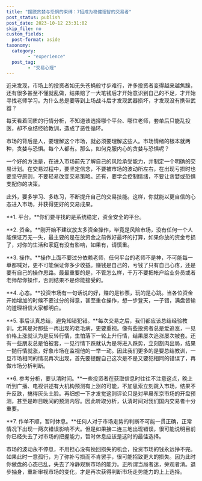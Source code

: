 ```yaml
---
title: "摆脱贪婪与恐惧的束缚：7招成为稳健理智的交易者"
post_status: publish
post_date: 2023-10-12 23:31:02
skip_file: no
custom_fields: 
  post-format: aside
taxonomy:
  category:
        - "experience"
  post_tag:
        - "交易心理"
---
```


近来发现，市场上的投资者如无头苍蝇般寸步难行，许多投资者变得越来越焦躁，还有很多甚至不懂就乱做，结果赔了一大笔钱后才开始意识到自己的不足，才开始寻找老师学习。为什么总是要等到上场战斗后才发现武器损坏，才发现没有携带武器？

每天看着同质的行情分析，不知道该选择哪个平台、哪位老师，套单后只能乱投医，却不总结经验教训，造成了恶性循环。

市场的背后是人，要理解这个市场，就必须要理解这些人。市场情绪的根本就两种，贪婪与恐惧。每个人都有。那么，如何克服内心的贪婪与恐惧呢？

一个好的方法是，在进入市场前先了解自己的风险承受能力，并制定一个明确的交易计划。在交易过程中，要坚定信念，不要被市场的波动所左右，在出现亏损时也要坚守原则，不要轻易改变交易策略。还有，要学会控制情绪，不要让贪婪或恐惧支配你的决策。

此外，要多学习、多练习，不断提升自己的交易技能。这样，你就能以更自信的心态进入市场，并获得更好的交易成果。

**1. 平台。**你们要寻找的是系统稳定，资金安全的平台。

**2. 资金。**刚开始不建议放太多资金操作，毕竟是风险市场，没有任何一个人能保证万无一失，最主要的是在放资金之前做好最坏的打算，如果你放的资金亏损了，对你的生活和家庭有没有影响，如果有，请慎重。

**3. 操作。**操作上面不要过分依赖老师，任何平台的老师不是神，不可能每一单都喊对，更不可能保证你多少收益。赚钱是自己的，亏钱了只有自己心疼，还是要有自己的操作思路。最最重要的是，不管怎么样，千万不要把帐户给业务员或者老师帮你操作，否则结果不是你能接受的。

**4. 心态。**投资市场有一句话说的好，赚的是钞票，玩的是心跳。当各位资金开始增加的时候不要过分的得意，甚至重仓操作，想一步登天，一子错，满盘皆输的道理相信大家都明白。

**5. 事后认真总结，避免知错犯错。**每次交易之后，我们都应该总结经验教训。尤其是对那些一再出现的老毛病，更要重视。像有些投资者总是爱追涨，一见价格上涨就认为是反转行情，生怕落下一轮上升行情，结果屡次追涨屡次被套。还有一些朋友总是怕被套，一见行情下跌就认为是将进入跌势，立刻割肉出局，结果一抛行情就涨，好象市场在监视他的一举一动。因此我们更多的是要总结教训，一旦市场相同的情况再次出现，首先要提醒自己这次是不是又要犯相同的错误了，再做市场分析判断。

**6. 参考分析，要认清时间。**一些投资者在获取信息时往往不注意这点，晚上听到广播、电视讲述有大机构预测有上涨的可能，不加思索立刻跳入市场，结果不升反跌，搞得灰头土脸。再细想一下才发觉这则评论只是对早晨东京市场的开盘预测，甚至是昨日晚间的预测内容。因此听取分析，认清时间对我们国内交易者十分重要。

**7. 作单不顺，暂时休息。**任何人对于市场走势的判断不可能一贯正确，正常情况下出现一两次错误影响不大。但是如果接二连三地出现错误，很可能说明目前你已经失去了对市场的把握能力，暂时休息应该是这时的最佳选择。

市场的波动永不停息，不用担心没有挽回损失的机会，投资市场的钱永远挣不完。如果此时一意孤行，为了弥补亏损而不肯罢手，很可能招致更大的损失。因为此时你做盘的心态已乱，失去了冷静观察市场的能力。正所谓当局者迷，旁观者清。退步抽身，重新审视市场的变化，才是再次获得判断市场走势能力的上上选择。
